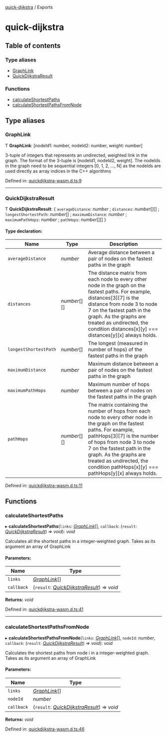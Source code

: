 [quick-dijkstra](README.md) / Exports

# quick-dijkstra

## Table of contents

### Type aliases

- [GraphLink](modules.md#graphlink)
- [QuickDijkstraResult](modules.md#quickdijkstraresult)

### Functions

- [calculateShortestPaths](modules.md#calculateshortestpaths)
- [calculateShortestPathsFromNode](modules.md#calculateshortestpathsfromnode)

## Type aliases

### GraphLink

Ƭ **GraphLink**: [nodeId1: number, nodeId2: number, weight: number]

3-tuple of integers that represents an undirected, weighted link in the graph.
 The format of the 3-tuple is [nodeId1, nodeId2, weight]. The nodeIds in the graph
 need to be sequential integers [0, 1, 2, ..., N] as the nodeIds are used directly
 as array indices in the C++ algorithms

Defined in: [quickdijkstra-wasm.d.ts:9](https://github.com/streamr-dev/quick-dijkstra/blob/d49efcf/src/wasmjs/quickdijkstra-wasm.d.ts#L9)

___

### QuickDijkstraResult

Ƭ **QuickDijkstraResult**: { `averageDistance`: *number* ; `distances`: *number*[][] ; `longestShortestPath`: *number*[] ; `maximumDistance`: *number* ; `maximumPathHops`: *number* ; `pathHops`: *number*[][]  }

#### Type declaration:

Name | Type | Description |
------ | ------ | ------ |
`averageDistance` | *number* | Average distance between a pair of nodes on the fastest paths in the graph   |
`distances` | *number*[][] | The distance matrix from each node to every other node in the graph on the fastest paths. For example, distances[3][7] is the distance from node 3 to node 7 on the fastest path in the graph. As the graphs are treated as undirected, the condition distances[x][y] === distances[y][x] always holds.   |
`longestShortestPath` | *number*[] | The longest (measured in number of hops) of the fastest paths in the graph   |
`maximumDistance` | *number* | Maximum distance between a pair of nodes on the fastest paths in the graph   |
`maximumPathHops` | *number* | Maximum number of hops between a pair of nodes on the fastest paths in the graph   |
`pathHops` | *number*[][] | The matrix containing the number of hops from each node to every other node in the graph on the fastest paths. For example, pathHops[3][7] is the number of hops from node 3 to node 7 on the fastest path in the graph. As the graphs are treated as undirected, the condition pathHops[x][y] === pathHops[y][x] always holds.   |

Defined in: [quickdijkstra-wasm.d.ts:11](https://github.com/streamr-dev/quick-dijkstra/blob/d49efcf/src/wasmjs/quickdijkstra-wasm.d.ts#L11)

## Functions

### calculateShortestPaths

▸ **calculateShortestPaths**(`links`: [*GraphLink*](modules.md#graphlink)[], `callback`: (`result`: [*QuickDijkstraResult*](modules.md#quickdijkstraresult)) => *void*): *void*

Calculates all the shortest paths in a integer-weighted graph.
Takes as its argument an array of GraphLink

#### Parameters:

Name | Type |
------ | ------ |
`links` | [*GraphLink*](modules.md#graphlink)[] |
`callback` | (`result`: [*QuickDijkstraResult*](modules.md#quickdijkstraresult)) => *void* |

**Returns:** *void*

Defined in: [quickdijkstra-wasm.d.ts:41](https://github.com/streamr-dev/quick-dijkstra/blob/d49efcf/src/wasmjs/quickdijkstra-wasm.d.ts#L41)

___

### calculateShortestPathsFromNode

▸ **calculateShortestPathsFromNode**(`links`: [*GraphLink*](modules.md#graphlink)[], `nodeId`: *number*, `callback`: (`result`: [*QuickDijkstraResult*](modules.md#quickdijkstraresult)) => *void*): *void*

Calculates the shortest paths from node i in a integer-weighted graph.
Takes as its argument an array of GraphLink

#### Parameters:

Name | Type |
------ | ------ |
`links` | [*GraphLink*](modules.md#graphlink)[] |
`nodeId` | *number* |
`callback` | (`result`: [*QuickDijkstraResult*](modules.md#quickdijkstraresult)) => *void* |

**Returns:** *void*

Defined in: [quickdijkstra-wasm.d.ts:46](https://github.com/streamr-dev/quick-dijkstra/blob/d49efcf/src/wasmjs/quickdijkstra-wasm.d.ts#L46)
